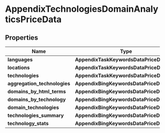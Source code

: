 # AppendixTechnologiesDomainAnalyticsPriceData


## Properties

| Name | Type | Description | Notes |
|------------ | ------------- | ------------- | -------------|
**languages** | **AppendixTaskKeywordsDataPriceDataInfo** |  |[optional]|
**locations** | **AppendixTaskKeywordsDataPriceDataInfo** |  |[optional]|
**technologies** | **AppendixTaskKeywordsDataPriceDataInfo** |  |[optional]|
**aggregation_technologies** | **AppendixBingKeywordsDataPriceDataInfo** |  |[optional]|
**domains_by_html_terms** | **AppendixBingKeywordsDataPriceDataInfo** |  |[optional]|
**domains_by_technology** | **AppendixBingKeywordsDataPriceDataInfo** |  |[optional]|
**domain_technologies** | **AppendixBingKeywordsDataPriceDataInfo** |  |[optional]|
**technologies_summary** | **AppendixBingKeywordsDataPriceDataInfo** |  |[optional]|
**technology_stats** | **AppendixBingKeywordsDataPriceDataInfo** |  |[optional]|